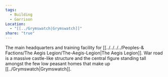 ```yaml
---
tags:
  - Building
  - Garrison
Location:
  - "[[../Grymswatch|Grymswatch]]"
share: "true"
---
```


The main headquarters and training facility for [[../../../../Peoples-& Factions/The Aegis Legion/The-Aegis-Legion|The Aegis Legion]]. War road is a massive castle-like structure and the central figure standing tall amongst the few low peasant homes that make up [[../Grymswatch|Grymswatch]].